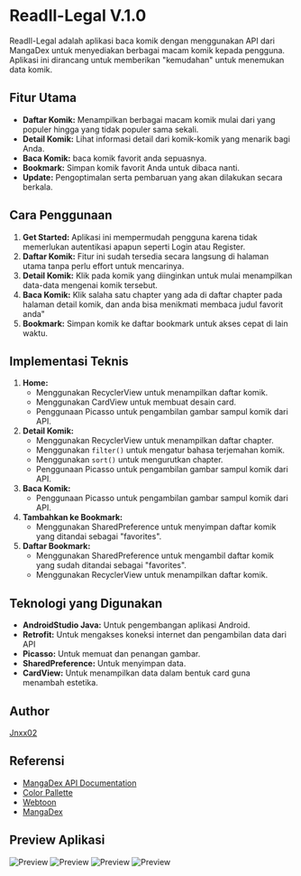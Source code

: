 # ReadIl-Legal V.1.0

ReadIl-Legal adalah aplikasi baca komik dengan menggunakan API dari MangaDex untuk menyediakan berbagai macam komik kepada pengguna. Aplikasi ini dirancang untuk memberikan "kemudahan" untuk menemukan data komik.

## Fitur Utama
- **Daftar Komik:** Menampilkan berbagai macam komik mulai dari yang populer hingga yang tidak populer sama sekali.
- **Detail Komik:** Lihat informasi detail dari komik-komik yang menarik bagi Anda.
- **Baca Komik:** baca komik favorit anda sepuasnya.
- **Bookmark:** Simpan komik favorit Anda untuk dibaca nanti.
- **Update:** Pengoptimalan serta pembaruan yang akan dilakukan secara berkala.

## Cara Penggunaan
1. **Get Started:** Aplikasi ini mempermudah pengguna karena tidak memerlukan autentikasi apapun seperti Login atau Register.
2. **Daftar Komik:** Fitur ini sudah tersedia secara langsung di halaman utama tanpa perlu effort untuk mencarinya.
3. **Detail Komik:** Klik pada komik yang diinginkan untuk mulai menampilkan data-data mengenai komik tersebut.
4. **Baca Komik:** Klik salaha satu chapter yang ada di daftar chapter pada halaman detail komik, dan anda bisa menikmati membaca judul favorit anda"
5. **Bookmark:** Simpan komik ke daftar bookmark untuk akses cepat di lain waktu.

## Implementasi Teknis
1. **Home:**
   - Menggunakan RecyclerView untuk menampilkan daftar komik.
   - Menggunakan CardView untuk membuat desain card.
   - Penggunaan Picasso untuk pengambilan gambar sampul komik dari API.
2. **Detail Komik:**
   - Menggunakan RecyclerView untuk menampilkan daftar chapter.
   - Menggunakan `filter()` untuk mengatur bahasa terjemahan komik.
   - Menggunakan `sort()` untuk mengurutkan chapter.
   - Penggunaan Picasso untuk pengambilan gambar sampul komik dari API.
3. **Baca Komik:**
   - Penggunaan Picasso untuk pengambilan gambar sampul komik dari API.
4. **Tambahkan ke Bookmark:**
   - Menggunakan SharedPreference untuk menyimpan daftar komik yang ditandai sebagai "favorites".
5. **Daftar Bookmark:**
   - Menggunakan SharedPreference untuk mengambil daftar komik yang sudah ditandai sebagai "favorites".
   - Menggunakan RecyclerView untuk menampilkan daftar komik.

## Teknologi yang Digunakan
- **AndroidStudio Java:** Untuk pengembangan aplikasi Android.
- **Retrofit:** Untuk mengakses koneksi internet dan pengambilan data dari API
- **Picasso:** Untuk memuat dan penangan gambar.
- **SharedPreference:** Untuk menyimpan data.
- **CardView:** Untuk menampilkan data dalam bentuk card guna menambah estetika.

## Author
[Jnxx02](https://github.com/Jnxx02)

## Referensi
- [MangaDex API Documentation](https://api.mangadex.org/docs/)
- [Color Pallette](https://colorhunt.co/palette/2650732d95969ad0c2f1fada)
- [Webtoon](https://www.webtoons.com/id/)
- [MangaDex](https://mangadex.org)

## Preview Aplikasi
![Preview](https://raw.githubusercontent.com/Jnxx02/ReadIl-Legal/main/App%20Preview/Readle_Preview_1.jpg?token=GHSAT0AAAAAACR7BOU5SQIUIKIV4GLD4YJKZSYVHBA)
![Preview](https://raw.githubusercontent.com/Jnxx02/ReadIl-Legal/main/App%20Preview/Readle_Preview_2.jpg?token=GHSAT0AAAAAACR7BOU43RAQGM7KLFISAAZ4ZSYVJOQ)
![Preview](https://raw.githubusercontent.com/Jnxx02/ReadIl-Legal/main/App%20Preview/Readle_Preview_3.jpg?token=GHSAT0AAAAAACR7BOU4GJXC2GVSD7HEOAPCZSYVJRA)
![Preview](https://raw.githubusercontent.com/Jnxx02/ReadIl-Legal/main/App%20Preview/Readle_Preview_4.jpg?token=GHSAT0AAAAAACR7BOU526GN4KIIPLE2FWBSZSYVJTA)
